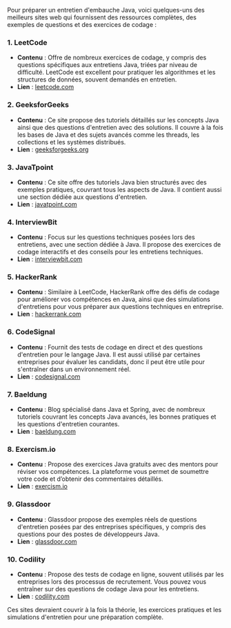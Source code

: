 Pour préparer un entretien d'embauche Java, voici quelques-uns des meilleurs sites web qui fournissent des ressources complètes, des exemples de questions et des exercices de codage :

### 1. **LeetCode**
   - **Contenu** : Offre de nombreux exercices de codage, y compris des questions spécifiques aux entretiens Java, triées par niveau de difficulté. LeetCode est excellent pour pratiquer les algorithmes et les structures de données, souvent demandés en entretien.
   - **Lien** : [leetcode.com](https://leetcode.com)

### 2. **GeeksforGeeks**
   - **Contenu** : Ce site propose des tutoriels détaillés sur les concepts Java ainsi que des questions d'entretien avec des solutions. Il couvre à la fois les bases de Java et des sujets avancés comme les threads, les collections et les systèmes distribués.
   - **Lien** : [geeksforgeeks.org](https://www.geeksforgeeks.org)

### 3. **JavaTpoint**
   - **Contenu** : Ce site offre des tutoriels Java bien structurés avec des exemples pratiques, couvrant tous les aspects de Java. Il contient aussi une section dédiée aux questions d'entretien.
   - **Lien** : [javatpoint.com](https://www.javatpoint.com)

### 4. **InterviewBit**
   - **Contenu** : Focus sur les questions techniques posées lors des entretiens, avec une section dédiée à Java. Il propose des exercices de codage interactifs et des conseils pour les entretiens techniques.
   - **Lien** : [interviewbit.com](https://www.interviewbit.com)

### 5. **HackerRank**
   - **Contenu** : Similaire à LeetCode, HackerRank offre des défis de codage pour améliorer vos compétences en Java, ainsi que des simulations d'entretiens pour vous préparer aux questions techniques en entreprise.
   - **Lien** : [hackerrank.com](https://www.hackerrank.com)

### 6. **CodeSignal**
   - **Contenu** : Fournit des tests de codage en direct et des questions d'entretien pour le langage Java. Il est aussi utilisé par certaines entreprises pour évaluer les candidats, donc il peut être utile pour s'entraîner dans un environnement réel.
   - **Lien** : [codesignal.com](https://codesignal.com)

### 7. **Baeldung**
   - **Contenu** : Blog spécialisé dans Java et Spring, avec de nombreux tutoriels couvrant les concepts Java avancés, les bonnes pratiques et les questions d'entretien courantes.
   - **Lien** : [baeldung.com](https://www.baeldung.com)

### 8. **Exercism.io**
   - **Contenu** : Propose des exercices Java gratuits avec des mentors pour réviser vos compétences. La plateforme vous permet de soumettre votre code et d’obtenir des commentaires détaillés.
   - **Lien** : [exercism.io](https://exercism.io)

### 9. **Glassdoor**
   - **Contenu** : Glassdoor propose des exemples réels de questions d'entretien posées par des entreprises spécifiques, y compris des questions pour des postes de développeurs Java.
   - **Lien** : [glassdoor.com](https://www.glassdoor.com)

### 10. **Codility**
   - **Contenu** : Propose des tests de codage en ligne, souvent utilisés par les entreprises lors des processus de recrutement. Vous pouvez vous entraîner sur des questions de codage Java pour les entretiens.
   - **Lien** : [codility.com](https://www.codility.com)

Ces sites devraient couvrir à la fois la théorie, les exercices pratiques et les simulations d'entretien pour une préparation complète.